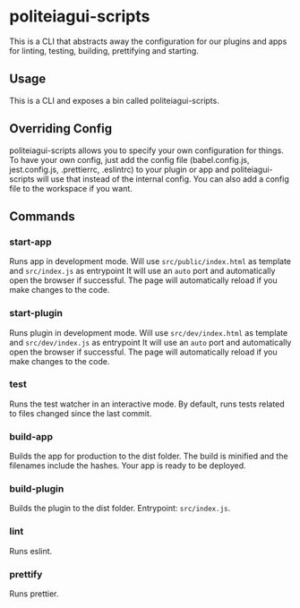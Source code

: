 # politeiagui-scripts

This is a CLI that abstracts away the configuration for our plugins and apps for linting, testing, building, prettifying and starting.

## Usage

This is a CLI and exposes a bin called politeiagui-scripts.

## Overriding Config

politeiagui-scripts allows you to specify your own configuration for things. To have your own config, just add the config file (babel.config.js, jest.config.js, .prettierrc, .eslintrc) to your plugin or app and politeiagui-scripts will use that instead of the internal config. You can also add a config file to the workspace if you want.

## Commands

### start-app

Runs app in development mode.
Will use `src/public/index.html` as template and `src/index.js` as entrypoint
It will use an `auto` port and automatically open the browser if successful.
The page will automatically reload if you make changes to the code.

### start-plugin

Runs plugin in development mode.
Will use `src/dev/index.html` as template and `src/dev/index.js` as entrypoint
It will use an `auto` port and automatically open the browser if successful.
The page will automatically reload if you make changes to the code.

### test

Runs the test watcher in an interactive mode.
By default, runs tests related to files changed since the last commit.

### build-app

Builds the app for production to the dist folder.
The build is minified and the filenames include the hashes.
Your app is ready to be deployed.

### build-plugin

Builds the plugin to the dist folder.
Entrypoint: `src/index.js`.

### lint

Runs eslint.

### prettify

Runs prettier.
